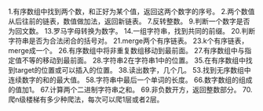 1.有序数组中找到两个数，和正好为某个值，返回这两个数字的序号。
2.两个数值从后往前的链表，数值做加法，返回新链表。
7.反转整数。
9.判断一个数字是否为回文数。
13.罗马字母转换为数字。
14.一组字符串，找到共同的前缀。
20.判断字符串是否为合法闭合的括号对。
21.merge两个有序链表。
23.k个有序链表，merge成一个。
26.有序数组中将非重复数组移动到最前面。
27.有序数组中与指定值不等的移动到最前面。
28.字符串2在字符串1中的位置。
35.在有序数组中找到target的位置或可以插入的位置。
38.读出数字，几个几。
53.找到无序数组中连续数字的和的最大值。
58.字符串中最后一个单词的长度。
66.数字数组的组成的值加1。
67.计算两个二进制字符串之和。
69.非负数开方，返回整数部分。
70.爬n级楼梯有多少种爬法，每次可以爬1层或者2层。